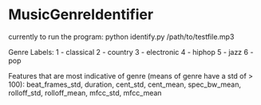 # MusicGenreIdentifier

currently to run the program:
python identify.py /path/to/testfile.mp3

Genre Labels:
1 - classical
2 - country
3 - electronic
4 - hiphop
5 - jazz
6 - pop


Features that are most indicative of genre (means of genre have a std of > 100): beat_frames_std, duration, cent_std, cent_mean, spec_bw_mean, rolloff_std, rolloff_mean, mfcc_std, mfcc_mean

